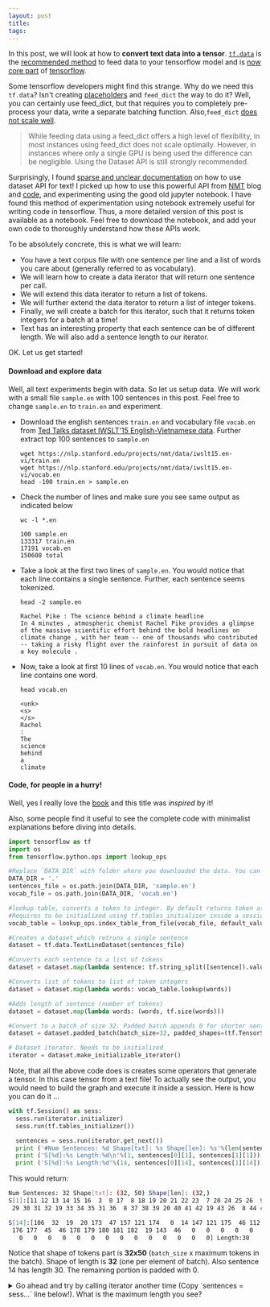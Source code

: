 ```yaml
---
layout: post
title:
tags:
---
```

In this post, we will look at how to **convert text data into a tensor**. [`tf.data`](https://www.tensorflow.org/programmers_guide/datasets) is the [recommended method](https://www.tensorflow.org/api_guides/python/threading_and_queues) to feed data to your tensorflow model and is [now core part](https://github.com/tensorflow/tensorflow/blob/master/RELEASE.md) of [tensorflow](https://www.tensorflow.org).

Some tensorflow developers might find this strange. Why do we need this `tf.data`? Isn't creating [placeholders](https://www.tensorflow.org/api_docs/python/tf/placeholder) and `feed_dict` the way to do it? Well, you can certainly use feed_dict, but that requires you to completely pre-process your data, write a separate batching function. Also,`feed_dict` [does not scale well](https://www.tensorflow.org/performance/performance_guide).
>While feeding data using a feed_dict offers a high level of flexibility, in most instances using feed_dict does not scale optimally. However, in instances where only a single GPU is being used the difference can be negligible. Using the Dataset API is still strongly recommended.

Surprisingly, I found [sparse and unclear documentation](https://www.tensorflow.org/versions/master/api_docs/python/tf/data/TextLineDataset) on how to use dataset API for text! I picked up how to use this powerful API from
[NMT](https://github.com/tensorflow/nmt) blog and [code](https://github.com/tensorflow/nmt/blob/master/nmt/utils/iterator_utils.py), and experimenting using the good old jupyter notebook. I have found this method of experimentation using notebook extremely useful for writing code in tensorflow. Thus, a more detailed version of this post is available as a notebook. Feel free to download the notebook, and add your own code to thoroughly understand how these APIs work.

To be absolutely concrete, this is what we will learn:
* You have a text corpus file with one sentence per line and a list of words you care about (generally referred to as vocabulary).
* We will learn how to create a data iterator that will return one sentence per call.
* We will extend this data iterator to return a list of tokens.
* We will further extend the data iterator to return a list of integer tokens.
* Finally, we will create a batch for this iterator, such that it returns token integers for a batch at a time!
* Text has an interesting property that each sentence can be of different length. We will also add a sentence length to our iterator.

OK. Let us get started!

#### Download and explore data
Well, all text experiments begin with data. So let us setup data. We will work with a small file `sample.en` with 100 sentences in this post. Feel free to change `sample.en` to `train.en` and experiment.

* Download the english sentences `train.en` and vocabulary file `vocab.en` from [Ted Talks dataset IWSLT'15 English-Vietnamese data](https://nlp.stanford.edu/projects/nmt/). Further extract top 100 sentences to `sample.en`
  ```
  wget https://nlp.stanford.edu/projects/nmt/data/iwslt15.en-vi/train.en
  wget https://nlp.stanford.edu/projects/nmt/data/iwslt15.en-vi/vocab.en
  head -100 train.en > sample.en
  ```

* Check the number of lines and make sure you see same output as indicated below
  ```
  wc -l *.en

  100 sample.en
  133317 train.en
  17191 vocab.en
  150608 total
  ```
* Take a look at the first two lines of `sample.en`. You would notice that each line contains a single sentence. Further, each sentence seems tokenized.

  ```
  head -2 sample.en

  Rachel Pike : The science behind a climate headline
  In 4 minutes , atmospheric chemist Rachel Pike provides a glimpse of the massive scientific effort behind the bold headlines on climate change , with her team -- one of thousands who contributed -- taking a risky flight over the rainforest in pursuit of data on a key molecule .
  ```

* Now, take a look at first 10 lines of `vocab.en`. You would notice that each line contains one word.
  ```
  head vocab.en

  <unk>
  <s>
  </s>
  Rachel
  :
  The
  science
  behind
  a
  climate
  ```

#### Code, for people in a hurry!
Well, yes I really love the [book](https://www.amazon.com/Astrophysics-People-Hurry-deGrasse-Tyson/dp/0393609391/ref=pd_cp_14_1?_encoding=UTF8&psc=1&refRID=HKQZWNV4ZBDWTKCCDPDR) and this title was *inspired* by it!

Also, some people find it useful to see the complete code with minimalist explanations before diving into details.

  ```python
  import tensorflow as tf
  import os
  from tensorflow.python.ops import lookup_ops

  #Replace `DATA_DIR` with folder where you downloaded the data. You can replace `sample.en` with `train.en`
  DATA_DIR = '.'
  sentences_file = os.path.join(DATA_DIR, 'sample.en')
  vocab_file = os.path.join(DATA_DIR, 'vocab.en')

  #lookup table, converts a token to integer. By default returns token at first line of `vocab.en`
  #Requires to be initialized using tf.tables_initializer inside a session.
  vocab_table = lookup_ops.index_table_from_file(vocab_file, default_value=0)

  #Creates a dataset which retruns a single sentence
  dataset = tf.data.TextLineDataset(sentences_file)

  #Converts each sentence to a list of tokens
  dataset = dataset.map(lambda sentence: tf.string_split([sentence]).values)

  #Converts list of tokens to list of token integers
  dataset = dataset.map(lambda words: vocab_table.lookup(words))

  #Adds length of sentence (number of tokens)
  dataset = dataset.map(lambda words: (words, tf.size(words)))

  #Convert to a batch of size 32. Padded batch appends 0 for shorter sentences.
  dataset = dataset.padded_batch(batch_size=32, padded_shapes=(tf.TensorShape([None]), tf.TensorShape([])))

  # Dataset iterator. Needs to be initialized
  iterator = dataset.make_initializable_iterator()
  ```

  Note, that all the above code does is creates some operators that generate a tensor. In this case tensor from a text file! To actually see the output, you would need to build the graph and execute it inside a session. Here is how you can do it ...
  ```python
  with tf.Session() as sess:
    sess.run(iterator.initializer)
    sess.run(tf.tables_initializer())

    sentences = sess.run(iterator.get_next())
    print ('#Num Sentences: %d Shape[txt]: %s Shape[len]: %s'%(len(sentences[0]), sentences[0].shape, sentence[1].shape))
    print ('S[%d]:%s Length:%d\n'%(1, sentences[0][1], sentences[1][1]))
    print ('S[%d]:%s Length:%d'%(14, sentences[0][14], sentences[1][14]))
  ```

  This would return:
  ```bash
  Num Sentences: 32 Shape[txt]: (32, 50) Shape[len]: (32,)
  S[1]:[11 12 13 14 15 16  3  0 17  8 18 19 20 21 22 23  7 20 24 25 26  9 27 14 28
   29 30 31 32 19 33 34 35 31 36  8 37 38 39 20 40 41 42 19 43 26  8 44 45 46] Length:50

  S[14]:[106  32  19  20 173  47 157 121 174   0  14 147 121 175  46 112 113   8
   176 177  45  46 178 179 180 181 182  19 143  46   0   0   0   0   0   0
     0   0   0   0   0   0   0   0   0   0   0   0   0   0] Length:30
  ```

Notice that shape of tokens part is **32x50** (`batch_size` x maximum tokens in the batch). Shape of length is **32** (one per element of batch). Also sentence 14 has length 30. The remaining portion is padded with 0.

<details>
<summary>Go ahead and try by calling iterator another time (Copy `sentences = sess...` line below!). What is the maximum length you see? </summary>
(Answer for those of you who tried: 40)
</details>
